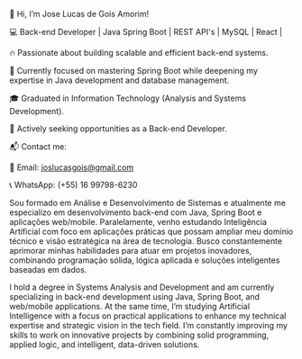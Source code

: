 👋 Hi, I’m Jose Lucas de Gois Amorim!

💻 Back-end Developer | Java Spring Boot | REST API's | MySQL | React |

🔥 Passionate about building scalable and efficient back-end systems.

🎯 Currently focused on mastering Spring Boot while deepening my expertise in Java development and database management.

🎓 Graduated in Information Technology (Analysis and Systems Development).

🚀 Actively seeking opportunities as a Back-end Developer.

📬 Contact me:

📧 Email: joslucasgois@gmail.com

📞 WhatsApp: (+55) 16 99798-6230

Sou formado em Análise e Desenvolvimento de Sistemas e atualmente me especializo em desenvolvimento back-end com Java, Spring Boot e aplicações web/mobile. Paralelamente, venho estudando Inteligência Artificial com foco em aplicações práticas que possam ampliar meu domínio técnico e visão estratégica na área de tecnologia. Busco constantemente aprimorar minhas habilidades para atuar em projetos inovadores, combinando programação sólida, lógica aplicada e soluções inteligentes baseadas em dados.

I hold a degree in Systems Analysis and Development and am currently specializing in back-end development using Java, Spring Boot, and web/mobile applications. At the same time, I’m studying Artificial Intelligence with a focus on practical applications to enhance my technical expertise and strategic vision in the tech field. I’m constantly improving my skills to work on innovative projects by combining solid programming, applied logic, and intelligent, data-driven solutions.
